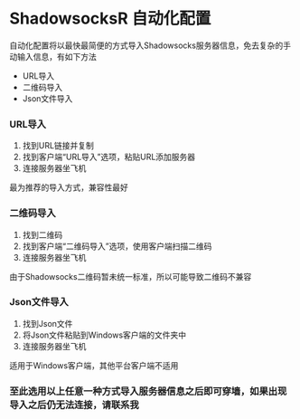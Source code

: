 # ShadowsocksR 自动化配置

自动化配置将以最快最简便的方式导入Shadowsocks服务器信息，免去复杂的手动输入信息，有如下方法

* URL导入
* 二维码导入
* Json文件导入

### URL导入

1. 找到URL链接并复制
2. 找到客户端“URL导入”选项，粘贴URL添加服务器
3. 连接服务器坐飞机

最为推荐的导入方式，兼容性最好

### 二维码导入

1. 找到二维码
2. 找到客户端“二维码导入”选项，使用客户端扫描二维码
3. 连接服务器坐飞机

由于Shadowsocks二维码暂未统一标准，所以可能导致二维码不兼容

### Json文件导入

1. 找到Json文件
2. 将Json文件粘贴到Windows客户端的文件夹中
3. 连接服务器坐飞机

适用于Windows客户端，其他平台客户端不适用

### 至此选用以上任意一种方式导入服务器信息之后即可穿墙，如果出现导入之后仍无法连接，请联系我



